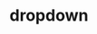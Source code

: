 ---
layout: page
title: dropdown
nav: false
nav_order: 5
dropdown: false
children: 
    - title: publications
      permalink: /publications/
    - title: divider
    - title: projects
      permalink: /projects/
---